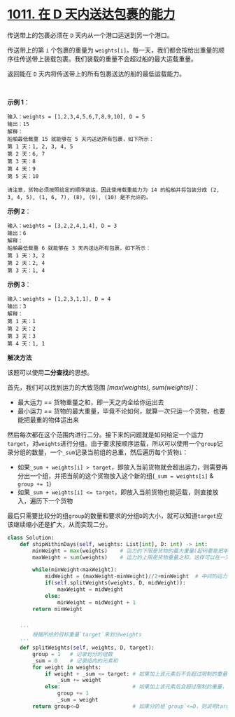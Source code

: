 # [1011. 在 D 天内送达包裹的能力](https://leetcode-cn.com/problems/capacity-to-ship-packages-within-d-days/)

传送带上的包裹必须在 `D` 天内从一个港口运送到另一个港口。

传送带上的第 `i` 个包裹的重量为 `weights[i]`。每一天，我们都会按给出重量的顺序往传送带上装载包裹。我们装载的重量不会超过船的最大运载重量。

返回能在 `D` 天内将传送带上的所有包裹送达的船的最低运载能力。

 

**示例 1**：
```
输入：weights = [1,2,3,4,5,6,7,8,9,10], D = 5
输出：15
解释：
船舶最低载重 15 就能够在 5 天内送达所有包裹，如下所示：
第 1 天：1, 2, 3, 4, 5
第 2 天：6, 7
第 3 天：8
第 4 天：9
第 5 天：10

请注意，货物必须按照给定的顺序装运，因此使用载重能力为 14 的船舶并将包装分成 (2, 3, 4, 5), (1, 6, 7), (8), (9), (10) 是不允许的。 
```

**示例 2**：
```
输入：weights = [3,2,2,4,1,4], D = 3
输出：6
解释：
船舶最低载重 6 就能够在 3 天内送达所有包裹，如下所示：
第 1 天：3, 2
第 2 天：2, 4
第 3 天：1, 4
```

**示例 3**：
```
输入：weights = [1,2,3,1,1], D = 4
输出：3
解释：
第 1 天：1
第 2 天：2
第 3 天：3
第 4 天：1, 1
```


**解决方法**

该题可以使用**二分查找**的思想。

首先，我们可以找到运力的大致范围 *[max(weights), sum(weights)]*：
* 最大运力 == 货物重量之和，即一天之内全给你运出去
* 最小运力 == 货物的最大重量，毕竟不论如何，就算一次只运一个货物，也要能把最重的物体运出来

然后每次都在这个范围内进行二分。接下来的问题就是如何给定一个运力`target`，对`weights`进行分组。由于要求按顺序运载，所以可以使用一个`group`记录分组的数量，一个`_sum`记录当前组的总重，然后遍历每个货物`i`：
* 如果`_sum + weights[i] > target`，即放入当前货物就会超出运力，则需要再分出一个组，并把当前的这个货物放入这个新的组(`_sum = weights[i]` &amp; `group += 1`)
* 如果`_sum + weights[i] <= target`，即放入当前货物也能运载，则直接放入，遍历下一个货物

最后只需要比较分的组`group`的数量和要求的分组`D`的大小，就可以知道`target`应该继续缩小还是扩大，从而实现二分。

```py
class Solution:
    def shipWithinDays(self, weights: List[int], D: int) -> int:
        minWeight = max(weights)    # 运力的下限是货物的最大重量(起码要能把单个货物运载)
        maxWeight = sum(weights)    # 运力的上限是货物重量之和，这样可以在一天内运送完成

        while(minWeight<maxWeight):
            midWeight = (maxWeight-minWeight)//2+minWeight  # 中间的运力
            if(self.splitWeights(weights, D, midWeight)):
                maxWeight = midWeight
            else:
                minWeight = midWeight + 1
        return minWeight
    

    '''
        根据所给的目标重量`target`来划分weights
    '''
    def splitWeights(self, weights, D, target):
        group = 1   # 记录划分的组数
        _sum = 0    # 记录组内的元素和
        for weight in weights:
            if weight + _sum <= target: # 如果加上该元素后不会超过限制的重量，则加入组内
                _sum += weight
            else:                       # 如果加上该元素后会超过限制的重量，则分一个组
                group += 1
                _sum = weight
        return group<=D                 # 如果分的组`group`<=D，则说明target运力有点偏大或者正好合适
```